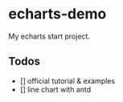 # echarts-demo

My echarts start project.

## Todos
- [] official tutorial & examples
- [] line chart with antd